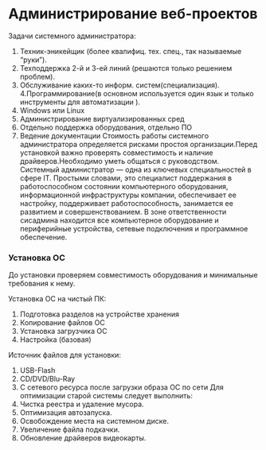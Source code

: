 # Администрирование веб-проектов

Задачи системного администратора: </br>
1. Техник-эникейщик (более квалифиц. тех. спец., так называемые “руки”).
2. Техподдержка 2-й и 3-ей линий (решаются только решением проблем).
3. Обслуживание каких-то информ. систем(специализация).
4.Программирование(в основном используется один язык и только инструменты для автоматизации ).
5. Windows или Linux  
6. Администрирование виртуализированных сред
7. Отдельно поддержка оборудования, отдельно ПО
8. Ведение документации
Стоимость работы системного администратора определяется рисками простоя организации.Перед  установкой важно проверять совместимость и наличие драйверов.Необходимо уметь общаться с руководством.
Системный администратор — одна из ключевых специальностей в сфере IT.  Простыми словами, это специалист поддержания в работоспособном состоянии компьютерного оборудования, информационной инфраструктуры компании, обеспечивает ее настройку, поддерживает работоспособность, занимается ее развитием и совершенствованием. В зоне ответственности сисадмина находится все компьютерное оборудование и периферийные устройства, сетевые подключения и программное обеспечение.

### Установка ОС

До установки проверяем совместимость оборудования и минимальные требования к нему.

Установка ОС на чистый ПК: </br>
1. Подготовка разделов на устройстве хранения
2. Копирование файлов ОС
3. Установка загрузчика ОС 
4. Настройка (базовая)

Источник файлов для установки:
1. USB-Flash
2. CD/DVD/Blu-Ray
3. С сетевого ресурса после загрузки образа ОС по сети
Для оптимизации старой системы следует выполнить: 
1. Чистка реестра и удаление мусора.
2. Оптимизация автозапуска.
3. Освобождение места на системном диске.
4. Увеличение файла подкачки.
5. Обновление драйверов видеокарты.
